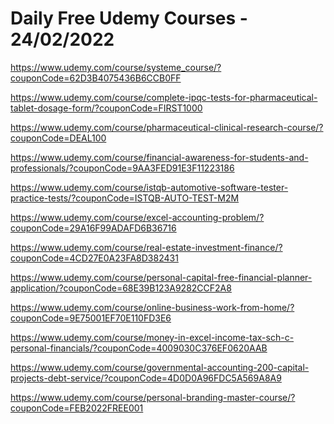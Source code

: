 # Daily Free Udemy Courses - 24/02/2022

https://www.udemy.com/course/systeme_course/?couponCode=62D3B4075436B6CCB0FF
https://www.udemy.com/course/complete-ipqc-tests-for-pharmaceutical-tablet-dosage-form/?couponCode=FIRST1000
https://www.udemy.com/course/pharmaceutical-clinical-research-course/?couponCode=DEAL100
https://www.udemy.com/course/financial-awareness-for-students-and-professionals/?couponCode=9AA3FED91E3F11223186
https://www.udemy.com/course/istqb-automotive-software-tester-practice-tests/?couponCode=ISTQB-AUTO-TEST-M2M
https://www.udemy.com/course/excel-accounting-problem/?couponCode=29A16F99ADAFD6B36716
https://www.udemy.com/course/real-estate-investment-finance/?couponCode=4CD27E0A23FA8D382431
https://www.udemy.com/course/personal-capital-free-financial-planner-application/?couponCode=68E39B123A9282CCF2A8
https://www.udemy.com/course/online-business-work-from-home/?couponCode=9E75001EF70E110FD3E6
https://www.udemy.com/course/money-in-excel-income-tax-sch-c-personal-financials/?couponCode=4009030C376EF0620AAB
https://www.udemy.com/course/governmental-accounting-200-capital-projects-debt-service/?couponCode=4D0D0A96FDC5A569A8A9
https://www.udemy.com/course/personal-branding-master-course/?couponCode=FEB2022FREE001
